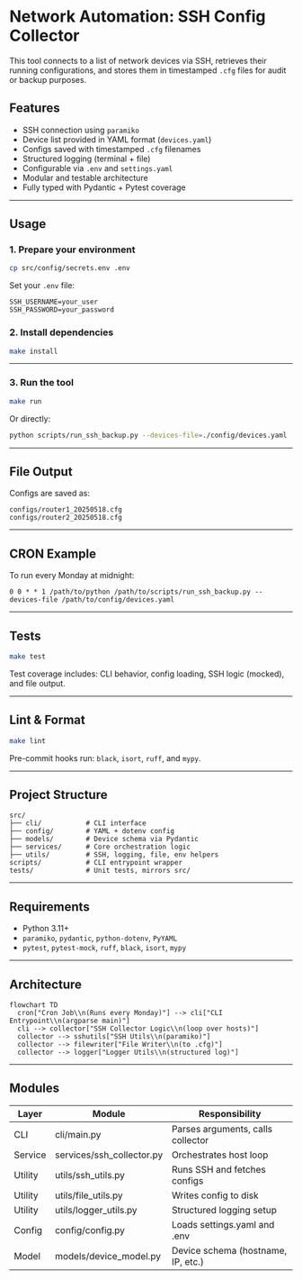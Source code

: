# Network Automation: SSH Config Collector

This tool connects to a list of network devices via SSH, retrieves their running configurations, and stores them in timestamped `.cfg` files for audit or backup purposes.

## Features

- SSH connection using `paramiko`
- Device list provided in YAML format (`devices.yaml`)
- Configs saved with timestamped `.cfg` filenames
- Structured logging (terminal + file)
- Configurable via `.env` and `settings.yaml`
- Modular and testable architecture
- Fully typed with Pydantic + Pytest coverage

---

## Usage

### 1. Prepare your environment

```bash
cp src/config/secrets.env .env
```

Set your `.env` file:

```env
SSH_USERNAME=your_user
SSH_PASSWORD=your_password
```

### 2. Install dependencies

```bash
make install
```

---

### 3. Run the tool

```bash
make run
```

Or directly:

```bash
python scripts/run_ssh_backup.py --devices-file=./config/devices.yaml
```

---

## File Output

Configs are saved as:

```text
configs/router1_20250518.cfg
configs/router2_20250518.cfg
```

---

## CRON Example

To run every Monday at midnight:

```cron
0 0 * * 1 /path/to/python /path/to/scripts/run_ssh_backup.py --devices-file /path/to/config/devices.yaml
```

---

## Tests

```bash
make test
```

Test coverage includes: CLI behavior, config loading, SSH logic (mocked), and file output.

---

## Lint & Format

```bash
make lint
```

Pre-commit hooks run: `black`, `isort`, `ruff`, and `mypy`.

---

## Project Structure

```
src/
├── cli/           # CLI interface
├── config/        # YAML + dotenv config
├── models/        # Device schema via Pydantic
├── services/      # Core orchestration logic
├── utils/         # SSH, logging, file, env helpers
scripts/           # CLI entrypoint wrapper
tests/             # Unit tests, mirrors src/
```

---

## Requirements

- Python 3.11+
- `paramiko`, `pydantic`, `python-dotenv`, `PyYAML`
- `pytest`, `pytest-mock`, `ruff`, `black`, `isort`, `mypy`

---

## Architecture

```mermaid
flowchart TD
  cron["Cron Job\\n(Runs every Monday)"] --> cli["CLI Entrypoint\\n(argparse main)"]
  cli --> collector["SSH Collector Logic\\n(loop over hosts)"]
  collector --> sshutils["SSH Utils\\n(paramiko)"]
  collector --> filewriter["File Writer\\n(to .cfg)"]
  collector --> logger["Logger Utils\\n(structured log)"]
```

---

## Modules

| Layer    | Module                     | Responsibility                        |
|----------|----------------------------|----------------------------------------|
| CLI      | cli/main.py                | Parses arguments, calls collector     |
| Service  | services/ssh_collector.py  | Orchestrates host loop                |
| Utility  | utils/ssh_utils.py         | Runs SSH and fetches configs          |
| Utility  | utils/file_utils.py        | Writes config to disk                 |
| Utility  | utils/logger_utils.py      | Structured logging setup              |
| Config   | config/config.py           | Loads settings.yaml and .env          |
| Model    | models/device_model.py     | Device schema (hostname, IP, etc.)    |

